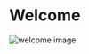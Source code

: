 # Welcome 
![welcome image](https://images.unsplash.com/photo-1600577916048-804c9191e36c?ixlib=rb-4.0.3&ixid=M3wxMjA3fDB8MHxzZWFyY2h8M3x8d2VsY29tZSUyMHNpZ258ZW58MHx8MHx8fDA%3D&w=1000&q=80)
